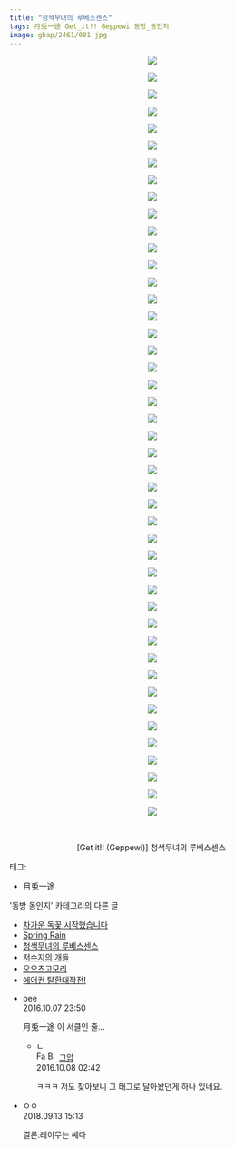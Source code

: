 ```yaml
---
title: "청색무녀의 루베스센스"
tags: 月兎一途 Get_it!! Geppewi 동방_동인지
image: ghap/2461/001.jpg
---
```

<div class="article">
<p style="text-align: center; clear: none; float: none;"><img src="{{ site.nasurl }}/ghap/2461/001.jpg"/></p>
<p style="text-align: center; clear: none; float: none;"><img src="{{ site.nasurl }}/ghap/2461/002.jpg"/></p>
<p style="text-align: center; clear: none; float: none;"><img src="{{ site.nasurl }}/ghap/2461/003.jpg"/></p>
<p style="text-align: center; clear: none; float: none;"><img src="{{ site.nasurl }}/ghap/2461/004.jpg"/></p>
<p style="text-align: center; clear: none; float: none;"><img src="{{ site.nasurl }}/ghap/2461/005.jpg"/></p>
<p style="text-align: center; clear: none; float: none;"><img src="{{ site.nasurl }}/ghap/2461/006.jpg"/></p>
<p style="text-align: center; clear: none; float: none;"><img src="{{ site.nasurl }}/ghap/2461/007.jpg"/></p>
<p style="text-align: center; clear: none; float: none;"><img src="{{ site.nasurl }}/ghap/2461/008.jpg"/></p>
<p style="text-align: center; clear: none; float: none;"><img src="{{ site.nasurl }}/ghap/2461/009.jpg"/></p>
<p style="text-align: center; clear: none; float: none;"><img src="{{ site.nasurl }}/ghap/2461/010.jpg"/></p>
<p style="text-align: center; clear: none; float: none;"><img src="{{ site.nasurl }}/ghap/2461/011.jpg"/></p>
<p style="text-align: center; clear: none; float: none;"><img src="{{ site.nasurl }}/ghap/2461/012.jpg"/></p>
<p style="text-align: center; clear: none; float: none;"><img src="{{ site.nasurl }}/ghap/2461/013.jpg"/></p>
<p style="text-align: center; clear: none; float: none;"><img src="{{ site.nasurl }}/ghap/2461/014.jpg"/></p>
<p style="text-align: center; clear: none; float: none;"><img src="{{ site.nasurl }}/ghap/2461/015.jpg"/></p>
<p style="text-align: center; clear: none; float: none;"><img src="{{ site.nasurl }}/ghap/2461/016.jpg"/></p>
<p style="text-align: center; clear: none; float: none;"><img src="{{ site.nasurl }}/ghap/2461/017.jpg"/></p>
<p style="text-align: center; clear: none; float: none;"><img src="{{ site.nasurl }}/ghap/2461/018.jpg"/></p>
<p style="text-align: center; clear: none; float: none;"><img src="{{ site.nasurl }}/ghap/2461/019.jpg"/></p>
<p style="text-align: center; clear: none; float: none;"><img src="{{ site.nasurl }}/ghap/2461/020.jpg"/></p>
<p style="text-align: center; clear: none; float: none;"><img src="{{ site.nasurl }}/ghap/2461/021.jpg"/></p>
<p style="text-align: center; clear: none; float: none;"><img src="{{ site.nasurl }}/ghap/2461/022.jpg"/></p>
<p style="text-align: center; clear: none; float: none;"><img src="{{ site.nasurl }}/ghap/2461/023.jpg"/></p>
<p style="text-align: center; clear: none; float: none;"><img src="{{ site.nasurl }}/ghap/2461/024.jpg"/></p>
<p style="text-align: center; clear: none; float: none;"><img src="{{ site.nasurl }}/ghap/2461/025.jpg"/></p>
<p style="text-align: center; clear: none; float: none;"><img src="{{ site.nasurl }}/ghap/2461/026.jpg"/></p>
<p style="text-align: center; clear: none; float: none;"><img src="{{ site.nasurl }}/ghap/2461/027.jpg"/></p>
<p style="text-align: center; clear: none; float: none;"><img src="{{ site.nasurl }}/ghap/2461/028.jpg"/></p>
<p style="text-align: center; clear: none; float: none;"><img src="{{ site.nasurl }}/ghap/2461/029.jpg"/></p>
<p style="text-align: center; clear: none; float: none;"><img src="{{ site.nasurl }}/ghap/2461/030.jpg"/></p>
<p style="text-align: center; clear: none; float: none;"><img src="{{ site.nasurl }}/ghap/2461/031.jpg"/></p>
<p style="text-align: center; clear: none; float: none;"><img src="{{ site.nasurl }}/ghap/2461/032.jpg"/></p>
<p style="text-align: center; clear: none; float: none;"><img src="{{ site.nasurl }}/ghap/2461/033.jpg"/></p>
<p style="text-align: center; clear: none; float: none;"><img src="{{ site.nasurl }}/ghap/2461/034.jpg"/></p>
<p style="text-align: center; clear: none; float: none;"><img src="{{ site.nasurl }}/ghap/2461/035.jpg"/></p>
<p style="text-align: center; clear: none; float: none;"><img src="{{ site.nasurl }}/ghap/2461/036.jpg"/></p>
<p style="text-align: center; clear: none; float: none;"><img src="{{ site.nasurl }}/ghap/2461/037.jpg"/></p>
<p style="text-align: center; clear: none; float: none;"><img src="{{ site.nasurl }}/ghap/2461/038.jpg"/></p>
<p style="text-align: center; clear: none; float: none;"><img src="{{ site.nasurl }}/ghap/2461/039.jpg"/></p>
<p style="text-align: center; clear: none; float: none;"><img src="{{ site.nasurl }}/ghap/2461/040.jpg"/></p>
<p style="text-align: center; clear: none; float: none;"><img src="{{ site.nasurl }}/ghap/2461/041.jpg"/></p>
<p style="text-align: center; clear: none; float: none;"><img src="{{ site.nasurl }}/ghap/2461/042.jpg"/></p>
<p style="text-align: center; clear: none; float: none;"><img src="{{ site.nasurl }}/ghap/2461/043.jpg"/></p>
<p style="text-align: center; clear: none; float: none;"><img src="{{ site.nasurl }}/ghap/2461/044.jpg"/></p>
<p style="text-align: center; clear: none; float: none;"><img src="{{ site.nasurl }}/ghap/2461/045.jpg"/></p>
<p style="text-align: center; clear: none; float: none;"><br/></p>
<p style="text-align: center; clear: none; float: none;">[Get it!! (Geppewi)] 청색무녀의 루베스센스 </p>
</div><div class="tagTrail">
<p>태그: </p>
<ul>
<li>月兎一途</li>
</ul>
</div><div class="another">
<p>'동방 동인지' 카테고리의 다른 글</p>
<ul>
<li><a href="/2016-10-06-ghap_2464">차가운 독꽃 시작했습니다</a></li>
<li><a href="/2016-10-05-ghap_2462">Spring Rain</a></li>
<li><a href="/2016-10-05-ghap_2461">청색무녀의 루베스센스</a></li>
<li><a href="/2016-10-05-ghap_2459">저수지의 개들</a></li>
<li><a href="/2016-10-05-ghap_2458">오오츠고모리</a></li>
<li><a href="/2016-10-05-ghap_2457">에어컨 탈환대작전!</a></li>
</ul>
</div><div class="cb_module cb_fluid">
<div class="cb_wrt cb_profile">
<div class="comment">
<ul>
<li class="cb_thumb_off" id="comment14822113">
<div class="cb_comment_area">
<div class="cb_info_area">
<div class="cb_section">
<span class="cb_nick_name">pee</span>
</div>
<div class="cb_section">
<span class="cb_date">2016.10.07 23:50 </span>
</div>
</div>
<div class="cb_dsc_comment">
<p class="cb_dsc">
											月兎一途 이 서클인 줄...
										</p>
</div>
<ul>
<li class="cb_thumb_off" id="comment14822157">
<span class="cb_bu_subnode">ㄴ</span>
<div class="cb_comment_area">
<div class="cb_info_area">
<div class="cb_section">
<span class="cb_nick_name"><img alt="Favicon of https://ghaptouhou.tistory.com" height="16" onerror="this.onerror=null;this.parentNode.removeChild(this)" src="https://ghaptouhou.tistory.com/favicon.ico" width="16"/> <img alt="BlogIcon" height="16" onerror="this.parentNode.removeChild(this)" src="https://ghaptouhou.tistory.com/index.gif" width="16"/> <a href="https://ghaptouhou.tistory.com" onclick="return openLinkInNewWindow(this)"> 그압</a><span class="tistoryProfileLayerTrigger" onclick='TistoryProfile.show(event, this, {"title":"\uc800\uae30 \uc774\uac70 \ub098\uc911\uc5d0 \uc218\uc815 \uac00\ub2a5\ud558\ub098\uc694","url":"https:\/\/ghap.tistory.com","nickname":"\uadf8\uc555","items":[]}); return false;'></span></span>
</div>
<div class="cb_section">
<span class="cb_date">2016.10.08 02:42 </span>
</div>
</div>
<div class="cb_dsc_comment">
<p class="cb_dsc">
																ㅋㅋㅋ 저도 찾아보니 그 태그로 달아놨던게 하나 있네요. 
															</p>
</div>
</div>
</li>
</ul>
</div></li>
<li class="cb_thumb_off" id="comment15331817">
<div class="cb_comment_area">
<div class="cb_info_area">
<div class="cb_section">
<span class="cb_nick_name">ㅇㅇ</span>
</div>
<div class="cb_section">
<span class="cb_date">2018.09.13 15:13 </span>
</div>
</div>
<div class="cb_dsc_comment">
<p class="cb_dsc">
											결론:레이무는 쎄다
										</p>
</div>
</div></li>
</ul>
</div>
</div><!-- commentList close -->
</div>
